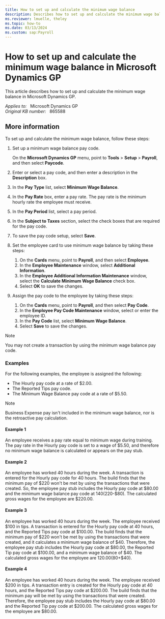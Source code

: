 ```yaml
---
title: How to set up and calculate the minimum wage balance
description: Describes how to set up and calculate the minimum wage balance in Microsoft Dynamics GP.
ms.reviewer: lmuelle, theley
ms.topic: how-to
ms.date: 03/13/2024
ms.custom: sap:Payroll
---
```

# How to set up and calculate the minimum wage balance in Microsoft Dynamics GP

This article describes how to set up and calculate the minimum wage balance in Microsoft Dynamics GP.

_Applies to:_ &nbsp; Microsoft Dynamics GP  
_Original KB number:_ &nbsp; 865588

## More information

To set up and calculate the minimum wage balance, follow these steps:

1. Set up a minimum wage balance pay code.

    On the **Microsoft Dynamics GP** menu, point to **Tools** > **Setup** > **Payroll**, and then select **Paycode**.

2. Enter or select a pay code, and then enter a description in the **Description** box.
3. In the **Pay Type** list, select **Minimum Wage Balance**.
4. In the **Pay Rate** box, enter a pay rate. The pay rate is the minimum hourly rate the employee must receive.
5. In the **Pay Period** list, select a pay period.
6. In the **Subject to Taxes** section, select the check boxes that are required for the pay code.
7. To save the pay code setup, select **Save**.
8. Set the employee card to use minimum wage balance by taking these steps:

    1. On the **Cards** menu, point to **Payroll**, and then select **Employee**.
    2. In the **Employee Maintenance** window, select **Additional Information**.
    3. In the **Employee Additional Information Maintenance** window, select the **Calculate Minimum Wage Balance** check box.
    4. Select **OK** to save the changes.

9. Assign the pay code to the employee by taking these steps:

   1. On the **Cards** menu, point to **Payroll**, and then select **Pay Code**.
   2. In the **Employee Pay Code Maintenance** window, select or enter the employee ID.
   3. In the **Pay Code** list, select **Minimum Wage Balance**.
   4. Select **Save** to save the changes.

> [!NOTE]
> You may not create a transaction by using the minimum wage balance pay code.

### Examples

For the following examples, the employee is assigned the following:

- The Hourly pay code at a rate of $2.00.
- The Reported Tips pay code.
- The Minimum Wage Balance pay code at a rate of $5.50.

> [!NOTE]
> Business Expense pay isn't included in the minimum wage balance, nor is the retroactive pay calculation.

#### Example 1

An employee receives a pay rate equal to minimum wage during training. The pay rate in the Hourly pay code is set to a wage of $5.50, and therefore no minimum wage balance is calculated or appears on the pay stub.

#### Example 2

An employee has worked 40 hours during the week. A transaction is entered for the Hourly pay code for 40 hours. The build finds that the minimum pay of $220 won't be met by using the transactions that were created. So, the employee pay stub includes the Hourly pay code at $80.00 and the minimum wage balance pay code at $140 ($220-$80). The calculated gross wages for the employee are $220.00.

#### Example 3

An employee has worked 40 hours during the week. The employee received $100 in tips. A transaction is entered for the Hourly pay code at 40 hours, and the Reported Tips pay code at $100.00. The build finds that the minimum pay of $220 won't be met by using the transactions that were created, and it calculates a minimum wage balance of $40. Therefore, the employee pay stub includes the Hourly pay code at $80.00, the Reported Tip pay code at $100.00, and a minimum wage balance of $40. The calculated gross wages for the employee are $120.00 ($80+$40).

#### Example 4

An employee has worked 40 hours during the week. The employee received $200 in tips. A transaction entry is created for the Hourly pay code at 40 hours, and the Reported Tips pay code at $200.00. The build finds that the minimum pay will be met by using the transactions that were created. Therefore, the employee pay stub includes the Hourly pay code at $80.00 and the Reported Tip pay code at $200.00. The calculated gross wages for the employee are $80.00.
